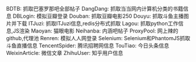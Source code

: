 BDTB: 抓取巴塞罗那吧全部帖子
DangDang: 抓取当当网内计算机分类的书籍信息
DBLogin: 模拟豆瓣登录
Douban: 抓取豆瓣电影250
Douyu: 抓取斗鱼主播图片并下载
ITJuzi: 抓取ITJuzi信息,redis分布式抓取
Lagou: 抓取python工作信息,JS渲染
Maoyan: 猫眼电影
Neihanba: 内涵吧帖子
ProxyPool: 网上辣的github,代理池
Renren: 模拟人人网登录
Selenium: Selenium和PhantomJS抓取斗鱼直播信息
TencentSpider: 腾讯招聘网信息
TouTiao: 今日头条信息
WeixinArticle: 微信文章
ZhihuUser: 知乎用户信息